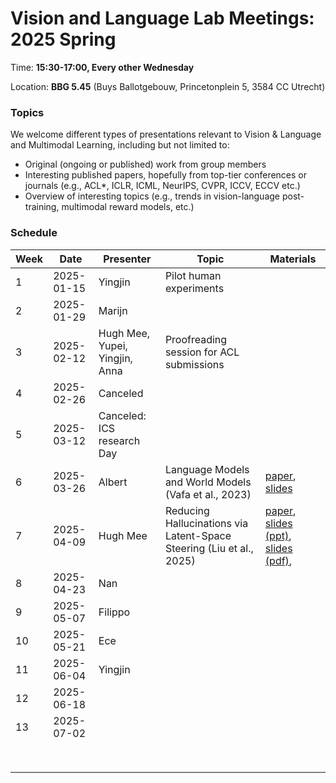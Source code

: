 # Vision and Language Lab Meetings: 2025 Spring

Time: **15:30-17:00, Every other Wednesday**

Location: **BBG 5.45** (Buys Ballotgebouw, Princetonplein 5, 3584 CC Utrecht)

### Topics

We welcome different types of presentations relevant to Vision & Language and Multimodal Learning, including but not limited to:
- Original (ongoing or published) work from group members
- Interesting published papers, hopefully from top-tier conferences or journals
  (e.g., ACL*, ICLR, ICML, NeurIPS, CVPR, ICCV, ECCV etc.)
- Overview of interesting topics
  (e.g., trends in vision-language post-training, multimodal reward models, etc.)

### Schedule

| Week | Date | Presenter | Topic | Materials |
| ---- | ----- | --------- | --------- | --------- |
|1 | 2025-01-15 | Yingjin | Pilot human experiments |  |
|2 | 2025-01-29 | Marijn |  |  |
|3 | 2025-02-12 | Hugh Mee, Yupei, Yingjin, Anna | Proofreading session for ACL submissions |  |
|4 | 2025-02-26 | Canceled |  |  |
|5 | 2025-03-12 | Canceled: ICS research Day |                                          |  |
|6 | 2025-03-26 | Albert | Language Models and World Models (Vafa et al., 2023) | [paper](https://proceedings.neurips.cc/paper_files/paper/2024/file/2f6a6317bada76b26a4f61bb70a7db59-Paper-Conference.pdf), [slides](slides/VL20250326_AG_world-models.pdf) |
|7 | 2025-04-09 | Hugh Mee | Reducing Hallucinations via Latent-Space Steering (Liu et al., 2025)| [paper](https://arxiv.org/pdf/2410.15778), [slides (ppt)](slides/VL20250409_HW_hallucinations.pptx), [slides (pdf)](slides/VL20250409_HW_hallucinations.pdf),           |
|8 | 2025-04-23 | Nan |  |  |
|9 | 2025-05-07 | Filippo |  |  |
|10 | 2025-05-21 | Ece |  |  |
|11 | 2025-06-04 | Yingjin |  |  |
|12 | 2025-06-18 | |  |  |
|13 | 2025-07-02 |                                |                                          |           |
|      |            |                                |                                          |           |
|      |            |  |  |  |
|      |            |                                |                                          |           |
|      |            |                                |                                          |           |
|      |            |                                |                                          |           |
|      |            |                                |                                          |           |
|      |            |                                |                                          |           |
|      |            |                                |  |  |
